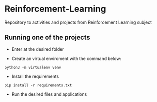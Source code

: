 # Reinforcement-Learning
Repository to activities and projects from Reinforcement Learning subject

## Running one of the projects
* Enter at the desired folder

* Create an virtual enviroment with the command below:

```Shell
python3 -m virtualenv venv
```

* Install the requirements

```Shell
pip install -r requirements.txt
```

* Run the desired files and applications
